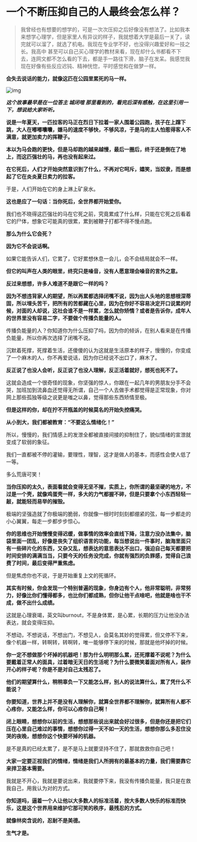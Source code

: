 # 一个不断压抑自己的人最终会怎么样？

> 我曾经也有想要的想学的，可是一次次压抑之后好像没有想法了。比如我本来想学心理学，但是家里人有异议的样子，我就想着大学是最后一关了，读完就可以溜了，就选了机电。我现在专业学不好，也没得兴趣爱好和一技之长。我高中 甚至可以自己买心理学的教材来看，现在却什么书都看不下去，连网文都不怎么看的下去，都是手一路往下滑，脑子在发呆。我感觉我现在好像有些反应迟钝、精神恍惚，平时感觉和在做梦一样。



**会失去说话的能力，就像这匹在公园里累死的马一样。**

![img](https://i1.wp.com/pbs.twimg.com/media/EqfOBFBVkAAIdDk.jpg "jpg")

***这个故事最早是在一位答主 城闭喧 那里看到的，看完后深有感触，在这里引用一下，想说给大家听听。***

**说是一年夏天，一匹拉客的马正在烈日下拉着一家人围着公园跑，孩子在上蹿下跳，大人在嘟嘟囔囔，嫌马的速度不够快，不够风凉，于是马的主人怕惹得客人不满意，就更加卖力的挥鞭子。**

**本以为马会跑的更快，但是马却跑的越来越慢，最后一圈后，终于还是倒在了地上，而这匹强壮的马，再也没有起来过。**

**在它死后，人们才开始突然意识到了什么，不再对它呵斥，嬉笑，当奴隶，而是想起了它在炎炎夏日卖力的拉客。**

于是，人们开始在它的身上淋上矿泉水。

**这也是应了一句话：当你死后，全世界都开始爱你。**

我们也不晓得这匹强壮的马在它死之前，究竟累成了什么样，只能在它死之后看着它的尸体，想象它可能真的很累，累到被鞭子打都不得不慢点跑。

**那么为什么它会死？**

**因为它不会说话啊。**

如果它能告诉人们，它累了，它好累想休息一会儿，会不会结局就会不一样。

**但它的叫声在人类的眼里，终究只是噪音，没有人愿意理会噪音的言外之意。**

**反过来想想，许多人难道不是跟它一样的吗？**

**因为不想违背家人的期望，所以再累都选择闭嘴不说，因为出人头地的思想根深蒂固，所以埋头苦干，把所有的苦都藏在心里，因为在你好不容易决定开口说累的时候，对面的人却说，这社会谁不是一样累，怎么就你矫情？或者是告诉你，成年人的世界里没有容易二字，不要做个传播负能量的人。**

传播负能量的人？你知道你为什么压抑了吗，因为你的倾诉，在别人看来是在传播负能量，所以你再次选择了闭嘴不说。

沉默着死撑，死撑着生活，还傻傻的认为这就是生活原本的样子，慢慢的，你变成了一个麻木的人，你不再爱说话，因为你已经说不出口了，麻木了。

**反正说了也没人会听，反正说了也没人理解，反正活着就好，想死也死不了。**

这就会造成一个很奇怪的现象，你坚强的惊人，你跟在一起几年的男朋友分手不会哭，加班加到流鼻血还觉得无所谓，自己一个人去做手术都觉得是正常现象，你对网上那些孤独等级之说更是嗤之以鼻，觉得那些东西矫情至极。

**但是这样的你，却在拧不开瓶盖的时候莫名的开始失控痛哭。**

**从小到大，我们都被教育：“不要这么情绪化！”**

所以，慢慢的，我们情感上的发泄全都被直接间接的抑制住了，貌似情绪的宣泄就变成了软弱的象征。

我们一直都被不停的灌输，要理性，理智，这才是做人的基本，而感性会使人低了一等。

多么荒唐可笑！

**当你压抑的太久，表面看就会变得无坚不摧，实质上，你所谓的最坚硬的地方，不过是一个壳，就像鸡蛋壳一样，多大的力气都握不碎，但是只要拿个小东西轻轻一敲，就能轻而易举的摧毁。**

极端的坚强造就了你极端的脆弱，你就像一根时时刻刻都绷紧的弦，每一步都走的小心翼翼，每走一步都步步惊心。

**你的思维也开始慢慢变得迟缓，做事情的效率会直线下降，注意力没办法集中，脑袋里面一团乱，好像是丧失了组织语言的功能，每当想说出一件事时，脑海里面只有一些碎片化的东西，又杂又乱，想表达的意思表达不出口，强迫自己每天都要把时间安排的满满当当，只要今天的任务没完成，你就有强烈的负罪感，觉得自己浪费了时间，最后变得严重焦虑。**

但是焦虑你也不说，于是开始重复上文的死循环。

**其实有时候，你会发现一个特别普遍的现象，你身边有个人，他非常聪明，非常努力，好像比你们懂得都多，也比你们都成熟，但你让他干点啥吧，他就是啥也干不成，做不出什么成绩。**

这就是心理衰竭，英文叫burnout，不是身体累，是心累，长期的压力让他没办法表达，就会变得压抑。

不想动，不想说话，不想出门，不想见人，会莫名其妙的觉得累，但又停不下来，像个机器一样，转啊转，转啊转，唯一能够停下来的时候，那就是他坏掉的时候。

**你一定不想做那个坏掉的机器吧！那为什么明明那么累，还死撑着不说呢？为什么要戴着正常人的面具，过着暗无天日的生活呢？为什么要微笑着面对所有人，装作开心的样子呢？你是不是对自己太残忍了。**

**他们的期望算什么，稍稍辜负一下又能怎么样，别人的说法算什么，累了凭什么不能说？**

**你要知道，世界上并不是没有人理解你，就算全世界都不理解你，就算所有人都不心疼你，又能怎么样，你可以心疼你自己啊！**

**闭上眼睛，想想你以前的生活，想想那些说出来就会好过很多，但是你还是把它们压在心里自己难过的事情，想想你过得一天不如一天的生活，想想你那么多忍住没哭的夜晚，想想你这个快要坏掉的机器。**

是不是真的已经太累了，是不是马上就要坚持不住了，那就救救你自己吧！

**大家一定要正视我们的情绪，情绪是我们人所拥有的最基本的力量，我们需要靠它来捍卫基本需要。**

我就是不开心，我就是要说出来，我就要停下来，我没有传播负能量，我只是在救我自己，用我认为对的方式。

**你知道吗，逼着一个人让他以大多数人的标准活着，按大多数人快乐的标准而快乐，这是这个世界用来维护它那可笑的秩序，最残忍的方式。**

**就像林奕含说的，忍耐不是美德。**

**生气才是。**
